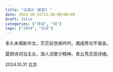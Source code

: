 ```yaml
---
title: "浣溪沙（新韵）"
date: 2024-10-31T23:30:00+08:00
draft: false
categories: ["诗词", "词"]
tags: ["2024", "北京"]
---
```


多久未填新作文，茫茫前世病吟吟。偶成秀句不值金。  

莫把诗词当主业，浪人词里少精神。青云笃志现诗魂。  

2024.10.31 北京  

